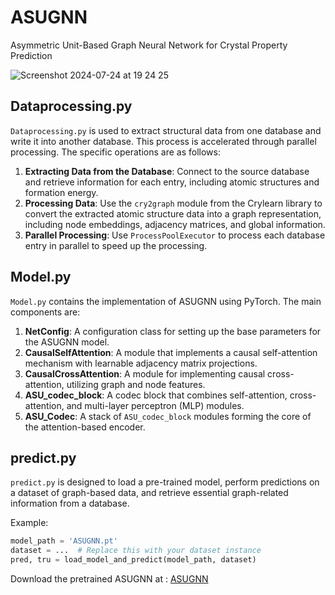 # ASUGNN
Asymmetric Unit-Based Graph Neural Network for Crystal Property Prediction

![Screenshot 2024-07-24 at 19 24 25](https://github.com/user-attachments/assets/ecd5c325-a1a6-49f1-9f41-c4fc4aa48c1f)

## Dataprocessing.py

`Dataprocessing.py` is used to extract structural data from one database and write it into another database. This process is accelerated through parallel processing. The specific operations are as follows:

1. **Extracting Data from the Database**: Connect to the source database and retrieve information for each entry, including atomic structures and formation energy.
2. **Processing Data**: Use the `cry2graph` module from the Crylearn library to convert the extracted atomic structure data into a graph representation, including node embeddings, adjacency matrices, and global information.
3. **Parallel Processing**: Use `ProcessPoolExecutor` to process each database entry in parallel to speed up the processing.

## Model.py

`Model.py` contains the implementation of ASUGNN using PyTorch. The main components are:


1. **NetConfig**: A configuration class for setting up the base parameters for the ASUGNN model.
2. **CausalSelfAttention**: A module that implements a causal self-attention mechanism with learnable adjacency matrix projections.
3. **CausalCrossAttention**: A module for implementing causal cross-attention, utilizing graph and node features.
4. **ASU_codec_block**: A codec block that combines self-attention, cross-attention, and multi-layer perceptron (MLP) modules.
5. **ASU_Codec**: A stack of `ASU_codec_block` modules forming the core of the attention-based encoder.


## predict.py


`predict.py` is designed to load a pre-trained model, perform predictions on a dataset of graph-based data, and retrieve essential graph-related information from a database.

Example:
```python
model_path = 'ASUGNN.pt'
dataset = ...  # Replace this with your dataset instance
pred, tru = load_model_and_predict(model_path, dataset)
```

Download the pretrained ASUGNN at : [ASUGNN](https://huggingface.co/caobin/ASUGNN)
